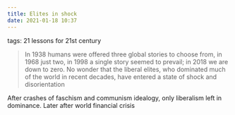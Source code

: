 ```yaml
---
title: Elites in shock
date: 2021-01-18 10:37
---
```

tags: 21 lessons for 21st century

>In 1938 humans were offered three global stories to choose from, in 1968 just two, in 1998 a single story seemed to prevail; in 2018 we are down to zero. No wonder that the liberal elites, who dominated much of the world in recent decades, have entered a state of shock and disorientation

After crashes of faschism and communism idealogy, only liberalism left in dominance. Later after world financial crisis
